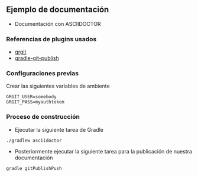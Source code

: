 ## Ejemplo de documentación

- Documentación con ASCIIDOCTOR

### Referencias de plugins usados
- [grgit](https://github.com/ajoberstar/grgit)
- [gradle-git-publish](https://github.com/ajoberstar/gradle-git-publish)

### Configuraciones previas

Crear las siguientes variables de ambiente
```
GRGIT_USER=somebody
GRGIT_PASS=myauthtoken
```

### Proceso de construcción

- Ejecutar la siguiente tarea de Gradle

```
./gradlew asciidoctor
```

- Posteriormente ejecutar la siguiente tarea para la publicación de nuestra documentación
```
gradle gitPublishPush
```
